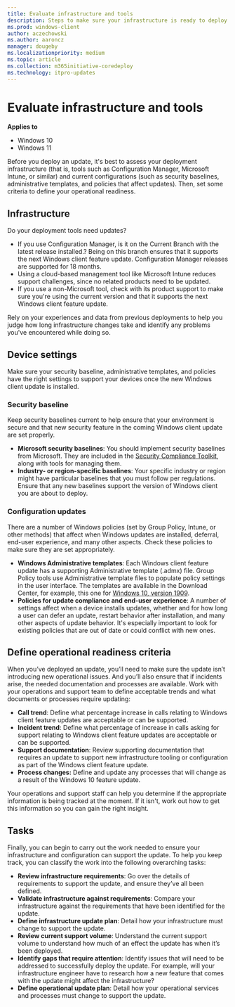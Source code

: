 ```yaml
---
title: Evaluate infrastructure and tools
description: Steps to make sure your infrastructure is ready to deploy updates
ms.prod: windows-client
author: aczechowski
ms.author: aaroncz
manager: dougeby
ms.localizationpriority: medium
ms.topic: article
ms.collection: m365initiative-coredeploy
ms.technology: itpro-updates
---
```


# Evaluate infrastructure and tools

**Applies to**

-   Windows 10
-   Windows 11

Before you deploy an update, it's best to assess your deployment infrastructure (that is, tools such as Configuration Manager, Microsoft Intune, or similar) and current configurations (such as security baselines, administrative templates, and policies that affect updates). Then, set some criteria to define your operational readiness.

## Infrastructure

Do your deployment tools need updates?

- If you use Configuration Manager, is it on the Current Branch with the latest release installed.? Being on this branch ensures that it supports the next Windows client feature update. Configuration Manager releases are supported for 18 months.
- Using a cloud-based management tool like Microsoft Intune reduces support challenges, since no related products need to be updated.
- If you use a non-Microsoft tool, check with its product support to make sure you're using the current version and that it supports the next Windows client feature update.

Rely on your experiences and data from previous deployments to help you judge how long infrastructure changes take and identify any problems you've encountered while doing so.

## Device settings

Make sure your security baseline, administrative templates, and policies have the right settings to support your devices once the new Windows client update is installed.

### Security baseline

Keep security baselines current to help ensure that your environment is secure and that new security feature in the coming Windows client update are set properly.

- **Microsoft security baselines**: You should implement security baselines from Microsoft. They are included in the [Security Compliance Toolkit](https://www.microsoft.com/download/details.aspx?id=55319), along with tools for managing them. 
- **Industry- or region-specific baselines**: Your specific industry or region might have particular baselines that you must follow per regulations. Ensure that any new baselines support the version of Windows client you are about to deploy.

### Configuration updates

There are a number of Windows policies (set by Group Policy, Intune, or other methods) that affect when Windows updates are installed, deferral, end-user experience, and many other aspects. Check these policies to make sure they are set appropriately.

- **Windows Administrative templates**: Each Windows client feature update has a supporting Administrative template (.admx) file. Group Policy tools use Administrative template files to populate policy settings in the user interface. The templates are available in the Download Center, for example, this one for [Windows 10, version 1909](https://www.microsoft.com/download/100591).
- **Policies for update compliance and end-user experience**: A number of settings affect when a device installs updates, whether and for how long a user can defer an update, restart behavior after installation, and many other aspects of update behavior. It's especially important to look for existing policies that are out of date or could conflict with new ones. 


## Define operational readiness criteria

When you’ve deployed an update, you’ll need to make sure the update isn’t introducing new operational issues. And you’ll also ensure that if incidents arise, the needed documentation and processes are available. Work with your operations and support team to define acceptable trends and what documents or processes require updating:

- **Call trend**: Define what percentage increase in calls relating to Windows client feature updates are acceptable or can be supported.
- **Incident trend**: Define what percentage of increase in calls asking for support relating to Windows client feature updates are acceptable or can be supported.
- **Support documentation**: Review supporting documentation that requires an update to support new infrastructure tooling or configuration as part of the Windows client feature update.
- **Process changes:** Define and update any processes that will change as a result of the Windows 10 feature update.

Your operations and support staff can help you determine if the appropriate information is being tracked at the moment. If it isn't, work out how to get this information so you can gain the right insight. 

## Tasks

Finally, you can begin to carry out the work needed to ensure your infrastructure and configuration can support the update. To help you keep track, you can classify the work into the following overarching tasks:

- **Review infrastructure requirements**: Go over the details of requirements to support the update, and ensure they’ve all been defined.
- **Validate infrastructure against requirements**: Compare your infrastructure against the requirements that have been identified for the update.
- **Define infrastructure update plan**: Detail how your infrastructure must change to support the update.
- **Review current support volume**: Understand the current support volume to understand how much of an effect the update has when it’s been deployed.
- **Identify gaps that require attention**: Identify issues that will need to be addressed to successfully deploy the update. For example, will your infrastructure engineer have to research how a new feature that comes with the update might affect the infrastructure?
- **Define operational update plan**: Detail how your operational services and processes must change to support the update.
